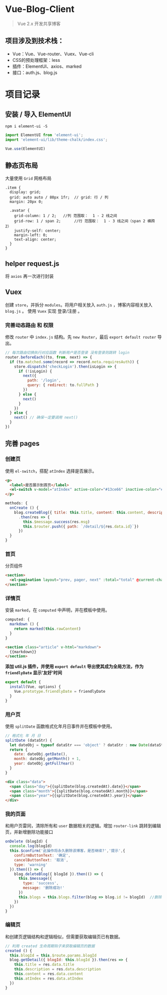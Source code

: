 # Vue-Blog-Client
> Vue 2.x 开发共享博客

## 项目涉及到技术栈：
- Vue：Vue、Vue-router、Vuex、Vue-cli
- CSS的预处理框架：less
- 插件：ElementUI、axios、marked
- 接口：auth.js、blog.js

# 项目记录
## 安装 / 导入 ElementUI
```
npm i element-ui -S
```

```JavaScript
import ElementUI from 'element-ui';
import 'element-ui/lib/theme-chalk/index.css';

Vue.use(ElementUI)
```

## 静态页布局
大量使用 `Grid` 网格布局
```LESS
.item {
  display: grid;
  grid: auto auto / 80px 1fr;  // grid: 行 / 列
  margin: 20px 0;

  .avatar {
    grid-column: 1 / 2;   //列 范围取：  1 - 2 线之间
    grid-row: 1 / span 2;      //行 范围取：  1 - 3 线之间（span 2 横跨 2）
    justify-self: center;
    margin-left: 0;
    text-align: center;
  }
}
```

## helper request.js
将 `axios` 再一次进行封装

## Vuex
创建 `store`，并拆分 `modules`。将用户相关放入 `auth.js` ，博客内容相关放入 `blog.js` 。
使用 `Vuex` 实现 登录/注册 。

### 完善动态路由 和 权限
修改 `router` 中 `index.js` 结构。先 `new Router`，最后 `export default router` 导出。
```JavaScript
// 每次路由切换执行对应函数 判断用户是否登录 没有登录则跳转 login
router.beforeEach((to, from, next) => {
  if (to.matched.some(record => record.meta.requiresAuth)) {
    store.dispatch('checkLogin').then(isLogin => {
      if (!isLogin) {
        next({
          path: '/login',
          query: { redirect: to.fullPath }
        })
      } else {
        next()
      }
    })
  } else {
    next() // 确保一定要调用 next()
  }
})
```

## 完善 pages
### 创建页
使用 `el-switch`，搭配 `atIndex` 选择是否展示。
```HTML
<p>
  <label>是否展示到首页</label>
  <el-switch v-model="atIndex" active-color="#13ce66" inactive-color="#ff4949"></el-switch>
</p>
```

```JavaScript
methods: {
  onCreate () {
    blog.createBlog({ title: this.title, content: this.content, description: this.description, atIndex: this.atIndex })
      .then(res => {
        this.$message.success(res.msg)
        this.$router.push({ path: `/detail/${res.data.id}`})
      })
  }
}
```

### 首页
分页组件
```HTML
<section>
  <el-pagination layout="prev, pager, next" :total="total" @current-change="onPageChange"></el-pagination>
</section>
```

### 详情页
安装 `marked`，在 `computed` 中声明，并在模板中使用。
```JavaScript
computed: {
  markdown () {
    return marked(this.rawContent)
  }
}
```
```HTML
<section class="article" v-html="markdown">
  {{markdown}}
</section>
```

**添加 util.js 插件，并使用 `export default` 导出使其成为全局方法，作为 `friendlyDate` 显示'友好'时间**
```JavaScript
export default {
  install(Vue, options) {
    Vue.prototype.friendlyDate = friendlyDate
  }
}
```


### 用户页
使用 `splitDate` 函数格式化年月日事件并在模板中使用。
```JavaScript
// 格式化 年 月 日
splitDate (dataStr) {
  let dateObj = typeof dataStr === 'object' ? dataStr : new Date(dataStr)
  return {
    date: dateObj.getDate(),
    month: dateObj.getMonth() + 1,
    year: dateObj.getFullYear()
  }
}
```
```HTML
<div class="data">
  <span class="day">{{splitDate(blog.createdAt).date}}</span>
  <span class="month">{{splitDate(blog.createdAt).month}}</span>
  <span class="year">{{splitDate(blog.createdAt).year}}</span>
</div>
```

### 我的页面
和用户页雷同，清除所有和 `user` 数据相关的逻辑。增加 `router-link` 跳转到编辑页，并新增删除功能接口
```JavaScript
onDelete (blogId) {
  console.log(blogId)
  this.$confirm('此操作将永久删除该博客，是否继续?','提示',{
    confirmButtonText: '确定',
    cancelButtonText: '取消',
    type: 'warning'
  }).then(() => {
    blog.deleteBlog({ blogId }).then(() => {
      this.$message({
        type: 'success',
        message: '删除成功!'
      })
      this.blogs = this.blogs.filter(blog => blog.id != blogId)  //删除后立即刷新 DOM
    })
  })
}
```

### 编辑页
和创建页逻辑结构和逻辑相似，但需要获取编辑页已有数据。
```JavaScript
// 利用 created 生命周期钩子来获取编辑页的数据
created () {
  this.blogId = this.$route.params.blogId
  blog.getDetail({ blogId: this.blogId }).then(res => {
    this.title = res.data.title
    this.description = res.data.description
    this.content = res.data.content
    this.atIndex = res.data.atIndex
  })
}
```
